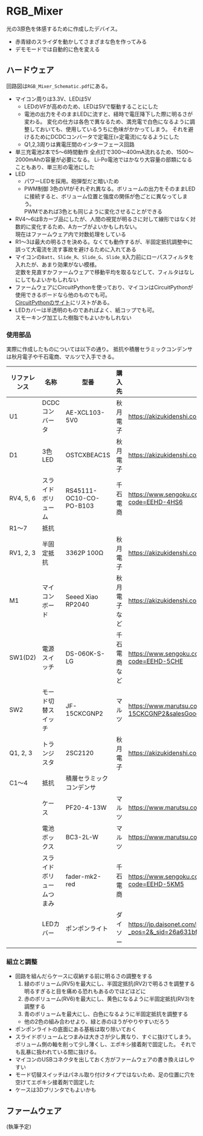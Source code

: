 # RGB_Mixer

光の3原色を体感するために作成したデバイス。

* 赤青緑のスライダを動かしてさまざまな色を作ってみる
* デモモードでは自動的に色を変える

## ハードウェア

回路図は`RGB_Mixer_Schematic.pdf`にある。

* マイコン周りは3.3V、LEDは5V
    * LEDのVFが高めのため、LEDは5Vで駆動することにした
    * 電池の出力をそのままLEDに流すと、経時で電圧降下した際に明るさが変わる。
    変化の仕方は各色で異なるため、満充電で白色になるように調整しておいても、使用しているうちに色味がかかってしまう。
    それを避けるためにDCDCコンバータで定電圧(=定電流)になるようにした
    * Q1,2,3周りは異電圧間のインターフェース回路
* 単三充電池2本で5〜6時間動作
    全点灯で300〜400mA流れるため、1500〜2000mAhの容量が必要になる。
    Li-Po電池ではかなり大容量の部類になることもあり、単三形の電池にした
* LED
    * パワーLEDを採用。砲弾型だと暗いため
    * PWM制御
    3色のVfがそれぞれ異なる。ボリュームの出力をそのままLEDに接続すると、ボリューム位置と強度の関係が色ごとに異なってしまう。  
    PWMであれば3色とも同じように変化させることができる
* RV4〜6はBカーブ品にしたが、人間の視覚が明るさに対して線形ではなく対数的に変化するため、Aカーブがよいかもしれない。  
現在はファームウェア内で対数処理をしている
* R1〜3は最大の明るさを決める。なくても動作するが、半固定抵抗調整中に誤って大電流を流す事故を避けるために入れてある
* マイコンの`Batt`、`Slide_R`、`Slide_G`、`Slide_B`入力前にローパスフィルタを入れたが、あまり効果がない模様。  
定数を見直すかファームウェアで移動平均を取るなどして、フィルタはなしにしてもよいかもしれない
* ファームウェアにCircuitPythonを使っており、マイコンはCircuitPythonが使用できるボードなら他のものでも可。  
[CircuitPythonのサイト](https://circuitpython.org/downloads)にリストがある。
* LEDカバーは半透明のものであればよく、紙コップでも可。  
スモーキング加工した樹脂でもよいかもしれない

### 使用部品

実際に作成したものについては以下の通り。
抵抗や積層セラミックコンデンサは秋月電子や千石電商、マルツで入手できる。

| リファレンス | 名称 | 型番 | 購入先 | URL | 備考 |
|---|---|---|---|---|---|
| U1 | DCDCコンバータ | AE-XCL103-5V0 | 秋月電子 | https://akizukidenshi.com/catalog/g/gK-15097/ | |
| D1 | 3色LED | OSTCXBEAC1S | 秋月電子 | https://akizukidenshi.com/catalog/g/gI-13755/ | |
| RV4, 5, 6 | スライドボリューム | RS45111-OC10-CO-PO-B103 | 千石電商 | https://www.sengoku.co.jp/mod/sgk_cart/detail.php?code=EEHD-4HS6 | Bカーブを使ったが、Aカーブのほうがよいかも |
| R1〜7 | 抵抗 | |  | | 1/4W品 |
| RV1, 2, 3 | 半固定抵抗 | 3362P 100Ω | 秋月電子 | https://akizukidenshi.com/catalog/g/gP-03267/ | 他のものでもよい |
| M1 | マイコンボード | Seeed Xiao RP2040 | 秋月電子など | https://akizukidenshi.com/catalog/g/gM-17044/ | CircuitPythonが使えれば可 |
| SW1(D2) | 電源スイッチ | DS-060K-S-LG | 千石電商など | https://www.sengoku.co.jp/mod/sgk_cart/detail.php?code=EEHD-5CHE | D2はスイッチ内蔵のLED |
| SW2 | モード切替スイッチ | JF-15CKCGNP2 | マルツ | https://www.marutsu.co.jp/GoodsDetail.jsp?q=JF-15CKCGNP2&salesGoodsCode=15724&shopNo=3 | モーメンタリなら可 |
| Q1, 2, 3 | トランジスタ | 2SC2120 | 秋月電子 | https://akizukidenshi.com/catalog/g/gI-13829/ | |
| C1〜4 | 抵抗 | 積層セラミックコンデンサ | | | |
| | ケース | PF20-4-13W | マルツ | https://www.marutsu.co.jp/pc/i/515753/ | |
| | 電池ボックス | BC3-2L-W | マルツ | https://www.marutsu.co.jp/pc/i/2236794/ | |
| | スライドボリュームつまみ | fader-mk2-red | 千石電商 | https://www.sengoku.co.jp/mod/sgk_cart/detail.php?code=EEHD-5KM5 | blueとgreenも |
| | LEDカバー | ポンポンライト | ダイソー | https://jp.daisonet.com/products/4549131971408?_pos=2&_sid=26a631bf3&_ss=r | その他の形状もあり |

### 組立と調整

* 回路を組んだらケースに収納する前に明るさの調整をする
    1. 緑のボリューム(RV5)を最大にし、半固定抵抗(RV2)で明るさを調整する
    明るすぎると目を痛める恐れもあるのでほどほどに
    1. 赤のボリューム(RV6)を最大にし、黄色になるように半固定抵抗(RV3)を調整する
    1. 青のボリュームを最大にし、白色になるように半固定抵抗を調整する
    * 他の2色の組み合わせより、緑と赤のほうがやりやすいだろう
* ポンポンライトの底面にある基板は取り除いておく
* スライドボリュームとつまみは大きさが少し異なり、すぐに抜けてしまう。
ボリューム側の軸を削って少し薄くし、エポキシ接着剤で固定した。
それでも乱暴に扱われている間に抜ける。
* マイコンのUSBコネクタを出しておく方がファームウェアの書き換えはしやすい
* モード切替スイッチはパネル取り付けタイプではないため、足の位置に穴を空けてエポキシ接着剤で固定した
* ケースは3Dプリンタでもよいかも

## ファームウェア

(執筆予定)